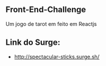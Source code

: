 ## Front-End-Challenge

Um jogo de tarot em feito em Reactjs

## Link do Surge:

- http://spectacular-sticks.surge.sh/